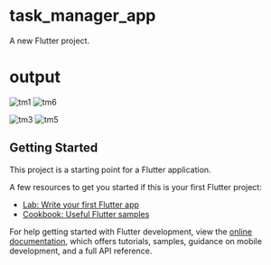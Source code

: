 # task_manager_app

A new Flutter project.

# output 
![tm1](https://github.com/mamun968/my_task_manager/assets/110564652/ae459cc2-c1a4-40c1-b39b-699b7e56a7f6)
![tm6](https://github.com/mamun968/my_task_manager/assets/110564652/344f6adf-485f-499d-a4f9-f3852bceefb8)

![tm3](https://github.com/mamun968/my_task_manager/assets/110564652/d3aab1c6-f618-417a-86b9-f0072f446306)
![tm5](https://github.com/mamun968/my_task_manager/assets/110564652/926d3380-02e4-428a-9535-da5d72c9bee4)

## Getting Started

This project is a starting point for a Flutter application.

A few resources to get you started if this is your first Flutter project:

- [Lab: Write your first Flutter app](https://docs.flutter.dev/get-started/codelab)
- [Cookbook: Useful Flutter samples](https://docs.flutter.dev/cookbook)

For help getting started with Flutter development, view the
[online documentation](https://docs.flutter.dev/), which offers tutorials,
samples, guidance on mobile development, and a full API reference.
